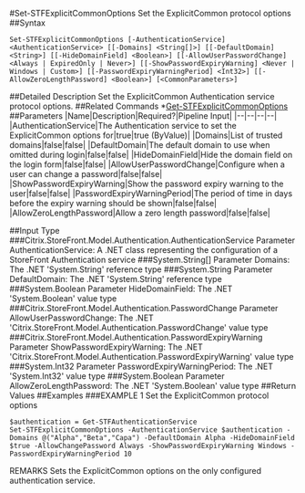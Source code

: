 #Set-STFExplicitCommonOptions
Set the ExplicitCommon protocol options
##Syntax
```Set-STFExplicitCommonOptions [-AuthenticationService] <AuthenticationService> [[-Domains] <String[]>] [[-DefaultDomain] <String>] [[-HideDomainField] <Boolean>] [[-AllowUserPasswordChange] <Always | ExpiredOnly | Never>] [[-ShowPasswordExpiryWarning] <Never | Windows | Custom>] [[-PasswordExpiryWarningPeriod] <Int32>] [[-AllowZeroLengthPassword] <Boolean>] [<CommonParameters>]
```
##Detailed Description
Set the ExplicitCommon Authentication service protocol options.
##Related Commands
*[Get-STFExplicitCommonOptions](Get-STFExplicitCommonOptions)
##Parameters
|Name|Description|Required?|Pipeline Input||--|--|--|--||AuthenticationService|The Authentication service to set the ExplicitCommon options for|true|true (ByValue)||Domains|List of trusted domains|false|false||DefaultDomain|The default domain to use when omitted during login|false|false||HideDomainField|Hide the domain field on the login form|false|false||AllowUserPasswordChange|Configure when a user can change a password|false|false||ShowPasswordExpiryWarning|Show the password expiry warning to the user|false|false||PasswordExpiryWarningPeriod|The period of time in days before the expiry warning should be shown|false|false||AllowZeroLengthPassword|Allow a zero length password|false|false|##Input Type
###Citrix.StoreFront.Model.Authentication.AuthenticationService
Parameter AuthenticationService: A .NET class representing the configuration of a StoreFront Authentication service
###System.String[]
Parameter Domains: The .NET 'System.String' reference type
###System.String
Parameter DefaultDomain: The .NET 'System.String' reference type
###System.Boolean
Parameter HideDomainField: The .NET 'System.Boolean' value type
###Citrix.StoreFront.Model.Authentication.PasswordChange
Parameter AllowUserPasswordChange: The .NET 'Citrix.StoreFront.Model.Authentication.PasswordChange' value type
###Citrix.StoreFront.Model.Authentication.PasswordExpiryWarning
Parameter ShowPasswordExpiryWarning: The .NET 'Citrix.StoreFront.Model.Authentication.PasswordExpiryWarning' value type
###System.Int32
Parameter PasswordExpiryWarningPeriod: The .NET 'System.Int32' value type
###System.Boolean
Parameter AllowZeroLengthPassword: The .NET 'System.Boolean' value type
##Return Values
##Examples
###EXAMPLE 1 Set the ExplicitCommon protocol options
```$authentication = Get-STFAuthenticationService
Set-STFExplicitCommonOptions -AuthenticationService $authentication -Domains @("Alpha","Beta","Capa") -DefaultDomain Alpha -HideDomainField $true -AllowChangePassword Always -ShowPasswordExpiryWarning Windows -PasswordExpiryWarningPeriod 10
```
REMARKS
Sets the ExplicitCommon options on the only configured authentication service.
